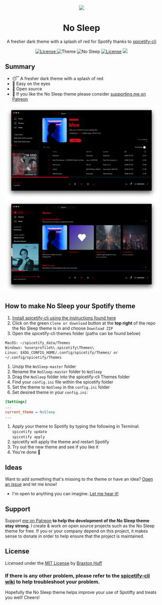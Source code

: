 <p align="center"><a href="https://github.com/3raxton/NoSleep/"
target="_blank"><br><img width="100" src="https://emojipedia-us.s3.dualstack.us-west-1.amazonaws.com/thumbs/240/apple/232/sleeping-face_1f634.png"></a></p>
<h1 align="center">No Sleep</h1>
<p align="center">A fresher dark theme with a splash of red for Spotify thanks to <a href="https://github.com/khanhas/spicetify-cli" target="_blank"> spicetify-cli</a></p>
<p align="center">
<a href="https://twitter.com/3raxton"><img src="https://img.shields.io/badge/Contact-@3raxton-blue.svg" alt="License">
</a>
<a><img src="https://img.shields.io/badge/theme-dark-brightgreen.svg" alt="Theme"></a>
<a><img src="https://img.shields.io/badge/no-sleep-E71A0E.svg" alt="No Sleep"></a>
<a href="https://3raxton.github.io/license"><img src="https://img.shields.io/badge/License-MIT-blue.svg" alt="License"></a>
<a href="https://hits.seeyoufarm.com"><img src="https://hits.seeyoufarm.com/api/count/incr/badge.svg?url=https%3A%2F%2Fgithub.com%2F3raxton%2FNoSleep&count_bg=%23E71A0E&title_bg=%23000000&icon=spotify.svg&icon_color=%23E71A0E&title=hits&edge_flat=false"/></a>

</p>

## Summary
- 😴 A fresher dark theme with a splash of red
- 👀 Easy on the eyes
- 🎉 Open source
- 🍁 If you like the No Sleep theme please consider <a href="https://www.patreon.com/3raxton" target="_blank"> supporting me on Patreon</a>

![No Sleep](https://github.com/3raxton/NoSleep/blob/master/NoSleep/NS1.png?raw=true)
![No Sleep](https://github.com/3raxton/NoSleep/blob/master/NoSleep/NS2.png?raw=true)

## How to make No Sleep your Spotify theme

1. [Install spicetify-cli using the instructions found here](https://github.com/khanhas/spicetify-cli/wiki/Installation)
2.  Click on the green `Clone or download` button at the <b>top right</b> of the repo the No Sleep theme is in  and choose ```Download ZIP```
3. Open the spicetify-cli themes folder (paths can be found below)
  ```
MacOS: ~/spicetify_data/Themes
Windows: %userprofile%\.spicetify\Themes\
Linux: $XDG_CONFIG_HOME/.config/spicetify/Themes/ or ~/.config/spicetify/Themes
  ```
1. Unzip the ```NoSleep-master``` folder
1. Rename the ```NoSleep-master``` folder to ```NoSleep```
1. Drag the ```NoSleep``` folder into the spicetify-cli Themes folder
2. Find your ```config.ini``` file within the spicetify folder
3. Set the theme to ```NoSleep``` in the ```config.ini``` folder
4. Set desired theme in your `config.ini`:
```ini
[Settings]
...
current_theme = NoSleep
...
```
1. Apply your theme to Spotify by typing the following in Terminal:<br> ```spicetify update``` <br>```spicetify apply``` 
2. spicetify will apply the theme and restart Spotify 
3. Try out the new theme and see if you like it
4. You're done 🎉

## Ideas
Want to add something that's missing to the theme or have an idea? <a href="https://github.com/3raxton/NoSleep/issues"  target="_blank">Open an issue</a> and let me know! 
* I'm open to anything you can imagine. <a href="https://twitter.com/3raxton/"  target="_blank">Let me hear it!</a>

## Support

Support [me on Patreon](https://patreon.com/3raxton) **to help the development of the No Sleep theme stay strong**. I create &amp; work on open source projects such as the No Sleep theme for free. If you or your company depend on this project, it makes sense to donate in order to help ensure that the project is maintained.

## License
Licensed under the [MIT License](https://3raxton.github.io/license) by [Braxton Huff](https://github.com/3raxton) 

### **If there is any other problem, please refer to the <a href="hhttps://github.com/khanhas/spicetify-cli/wiki"  target="_blank">spicetify-cli wiki</a> to help troubleshoot your problem.**

Hopefully the No Sleep theme helps improve your use of Spotifty and treats you well! Cheers!
